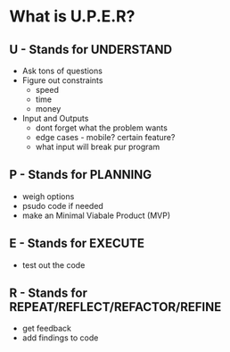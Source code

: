 # What is U.P.E.R?

## U - Stands for UNDERSTAND
- Ask tons of questions
- Figure out constraints
  - speed
  - time
  - money
- Input and Outputs
  - dont forget what the problem wants
  - edge cases - mobile? certain feature?
  - what input will break pur program

## P - Stands for PLANNING
- weigh options
- psudo code if needed
- make an Minimal Viabale Product (MVP)

## E - Stands for EXECUTE
- test out the code

## R - Stands for REPEAT/REFLECT/REFACTOR/REFINE
- get feedback
- add findings to code